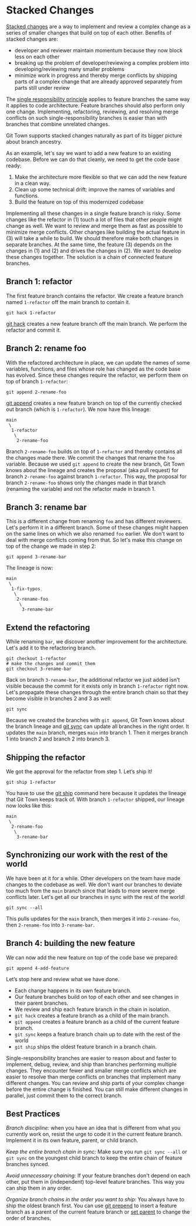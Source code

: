 # Stacked Changes

[Stacked changes](https://newsletter.pragmaticengineer.com/p/stacked-diffs) are
a way to implement and review a complex change as a series of smaller changes
that build on top of each other. Benefits of stacked changes are:

- developer and reviewer maintain momentum because they now block less on each
  other
- breaking up the problem of developer/reviewing a complex problem into
  developing/reviewing many smaller problems
- minimize work in progress and thereby merge conflicts by shipping parts of a
  complex change that are already approved separately from parts still under
  review

The
[single responsibility principle](https://en.wikipedia.org/wiki/Single-responsibility_principle)
applies to feature branches the same way it applies to code architecture.
Feature branches should also perform only one change. Implementing, refactoring,
reviewing, and resolving merge conflicts on such single-responsibility branches
is easier than with branches that combine unrelated changes.

Git Town supports stacked changes naturally as part of its bigger picture about
branch ancestry.

As an example, let's say we want to add a new feature to an existing codebase.
Before we can do that cleanly, we need to get the code base ready:

1. Make the architecture more flexible so that we can add the new feature in a
   clean way.
2. Clean up some technical drift: improve the names of variables and functions.
3. Build the feature on top of this modernized codebase

Implementing all these changes in a single feature branch is risky. Some changes
like the refactor in (1) touch a lot of files that other people might change as
well. We want to review and merge them as fast as possible to minimize merge
conflicts. Other changes like building the actual feature in (3) will take a
while to build. We should therefore make both changes in separate branches. At
the same time, the feature (3) depends on the changes in (1) and (2) and drives
the changes in (2). We want to develop these changes together. The solution is a
chain of connected feature branches.

## Branch 1: refactor

The first feature branch contains the refactor. We create a feature branch named
`1-refactor` off the main branch to contain it.

```
git hack 1-refactor
```

[git hack](commands/hack.md) creates a new feature branch off the main branch.
We perform the refactor and commit it.

## Branch 2: rename foo

With the refactored architecture in place, we can update the names of some
variables, functions, and files whose role has changed as the code base has
evolved. Since these changes require the refactor, we perform them on top of
branch `1-refactor`:

```
git append 2-rename-foo
```

[git append](commands/append.md) creates a new feature branch on top of the
currently checked out branch (which is `1-refactor`). We now have this lineage:

```
main
 \
  1-refactor
   \
    2-rename-foo
```

Branch `2-rename-foo` builds on top of `1-refactor` and thereby contains all the
changes made there. We commit the changes that rename the `foo` variable.
Because we used `git append` to create the new branch, Git Town knows about the
lineage and creates the proposal (aka pull request) for branch `2-rename-foo`
against branch `1-refactor`. This way, the proposal for branch `2-rename-foo`
shows only the changes made in that branch (renaming the variable) and not the
refactor made in branch 1.

## Branch 3: rename bar

This is a different change from renaming `foo` and has different reviewers.
Let's perform it in a different branch. Some of these changes might happen on
the same lines on which we also renamed `foo` earlier. We don't want to deal
with merge conflicts coming from that. So let's make this change on top of the
change we made in step 2:

```
git append 3-rename-bar
```

The lineage is now:

```
main
 \
  1-fix-typos
   \
    2-rename-foo
     \
      3-rename-bar
```

## Extend the refactoring

While renaming `bar`, we discover another improvement for the architecture.
Let's add it to the refactoring branch.

```
git checkout 1-refactor
# make the changes and commit them
git checkout 3-rename-bar
```

Back on branch `3-rename-bar`, the additional refactor we just added isn't
visible because the commit for it exists only in branch `1-refactor` right now.
Let's propagate these changes through the entire branch chain so that they
become visible in branches 2 and 3 as well:

```
git sync
```

Because we created the branches with `git append`, Git Town knows about the
branch lineage and [git sync](commands/sync.md) can update all branches in the
right order. It updates the `main` branch, merges `main` into branch 1. Then it
merges branch 1 into branch 2 and branch 2 into branch 3.

## Shipping the refactor

We got the approval for the refactor from step 1. Let’s ship it!

```
git ship 1-refactor
```

You have to use the [git ship](commands/ship.md) command here because it updates
the lineage that Git Town keeps track of. With branch `1-refactor` shipped, our
lineage now looks like this:

```
main
 \
  2-rename-foo
   \
    3-rename-bar
```

## Synchronizing our work with the rest of the world

We have been at it for a while. Other developers on the team have made changes
to the codebase as well. We don't want our branches to deviate too much from the
`main` branch since that leads to more severe merge conflicts later. Let's get
all our branches in sync with the rest of the world!

```
git sync --all
```

This pulls updates for the `main` branch, then merges it into `2-rename-foo`,
then `2-rename-foo` into `3-rename-bar`.

## Branch 4: building the new feature

We can now add the new feature on top of the code base we prepared:

```
git append 4-add-feature
```

Let’s stop here and review what we have done.

- Each change happens in its own feature branch.
- Our feature branches build on top of each other and see changes in their
  parent branches.
- We review and ship each feature branch in the chain in isolation.
- `git hack` creates a feature branch as a child of the main branch.
- `git append` creates a feature branch as a child of the current feature
  branch.
- `git sync` keeps a feature branch chain up to date with the rest of the world
- `git ship` ships the oldest feature branch in a branch chain.

Single-responsibility branches are easier to reason about and faster to
implement, debug, review, and ship than branches performing multiple changes.
They encounter fewer and smaller merge conflicts which are easier to resolve
than merge conflicts on branches that implement many different changes. You can
review and ship parts of your complex change before the entire change is
finished. You can still make different changes in parallel, just commit them to
the correct branch.

## Best Practices

_Branch discipline:_ when you have an idea that is different from what you
currently work on, resist the urge to code it in the current feature branch.
Implement it in its own feature, parent, or child branch.

_Keep the entire branch chain in sync:_ Make sure you run `git sync --all` or
`git sync` on the youngest child branch to keep the entire chain of feature
branches synced.

_Avoid unnecessary chaining:_ If your feature branches don't depend on each
other, put them in (independent) top-level feature branches. This way you can
ship them in any order.

_Organize branch chains in the order you want to ship:_ You always have to ship
the oldest branch first. You can use [git prepend](commands/prepend.md) to
insert a feature branch as a parent of the current feature branch or
[set parent](commands/set-parent.md) to change the order of branches.
